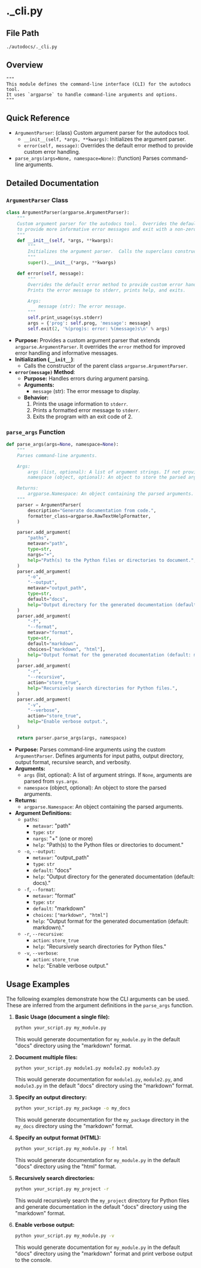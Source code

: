 # ._cli.py

## File Path

`./autodocs/._cli.py`

## Overview

```
"""
This module defines the command-line interface (CLI) for the autodocs tool.
It uses `argparse` to handle command-line arguments and options.
"""
```

## Quick Reference

*   `ArgumentParser`:  (class) Custom argument parser for the autodocs tool.
    *   `__init__(self, *args, **kwargs)`: Initializes the argument parser.
    *   `error(self, message)`: Overrides the default error method to provide custom error handling.
*   `parse_args(args=None, namespace=None)`: (function) Parses command-line arguments.

## Detailed Documentation

### `ArgumentParser` Class

```python
class ArgumentParser(argparse.ArgumentParser):
    """
    Custom argument parser for the autodocs tool.  Overrides the default error method
    to provide more informative error messages and exit with a non-zero code.
    """
    def __init__(self, *args, **kwargs):
        """
        Initializes the argument parser.  Calls the superclass constructor.
        """
        super().__init__(*args, **kwargs)

    def error(self, message):
        """
        Overrides the default error method to provide custom error handling.
        Prints the error message to stderr, prints help, and exits.

        Args:
            message (str): The error message.
        """
        self.print_usage(sys.stderr)
        args = {'prog': self.prog, 'message': message}
        self.exit(2, '%(prog)s: error: %(message)s\n' % args)
```

*   **Purpose:** Provides a custom argument parser that extends `argparse.ArgumentParser`. It overrides the `error` method for improved error handling and informative messages.
*   **Initialization (`__init__`)**:
    *   Calls the constructor of the parent class `argparse.ArgumentParser`.
*   **`error(message)` Method**:
    *   **Purpose:** Handles errors during argument parsing.
    *   **Arguments:**
        *   `message` (str): The error message to display.
    *   **Behavior:**
        1.  Prints the usage information to `stderr`.
        2.  Prints a formatted error message to `stderr`.
        3.  Exits the program with an exit code of 2.

### `parse_args` Function

```python
def parse_args(args=None, namespace=None):
    """
    Parses command-line arguments.

    Args:
        args (list, optional): A list of argument strings. If not provided, arguments are taken from sys.argv.
        namespace (object, optional): An object to store the parsed arguments.

    Returns:
        argparse.Namespace: An object containing the parsed arguments.
    """
    parser = ArgumentParser(
        description="Generate documentation from code.",
        formatter_class=argparse.RawTextHelpFormatter,
    )

    parser.add_argument(
        "paths",
        metavar="path",
        type=str,
        nargs="+",
        help="Path(s) to the Python files or directories to document.",
    )
    parser.add_argument(
        "-o",
        "--output",
        metavar="output_path",
        type=str,
        default="docs",
        help="Output directory for the generated documentation (default: docs).",
    )
    parser.add_argument(
        "-f",
        "--format",
        metavar="format",
        type=str,
        default="markdown",
        choices=["markdown", "html"],
        help="Output format for the generated documentation (default: markdown).",
    )
    parser.add_argument(
        "-r",
        "--recursive",
        action="store_true",
        help="Recursively search directories for Python files.",
    )
    parser.add_argument(
        "-v",
        "--verbose",
        action="store_true",
        help="Enable verbose output.",
    )

    return parser.parse_args(args, namespace)
```

*   **Purpose:** Parses command-line arguments using the custom `ArgumentParser`. Defines arguments for input paths, output directory, output format, recursive search, and verbosity.
*   **Arguments:**
    *   `args` (list, optional): A list of argument strings. If `None`, arguments are parsed from `sys.argv`.
    *   `namespace` (object, optional): An object to store the parsed arguments.
*   **Returns:**
    *   `argparse.Namespace`: An object containing the parsed arguments.
*   **Argument Definitions:**
    *   `paths`:
        *   `metavar`: "path"
        *   `type`: `str`
        *   `nargs`: "+" (one or more)
        *   `help`: "Path(s) to the Python files or directories to document."
    *   `-o`, `--output`:
        *   `metavar`: "output_path"
        *   `type`: `str`
        *   `default`: "docs"
        *   `help`: "Output directory for the generated documentation (default: docs)."
    *   `-f`, `--format`:
        *   `metavar`: "format"
        *   `type`: `str`
        *   `default`: "markdown"
        *   `choices`: `["markdown", "html"]`
        *   `help`: "Output format for the generated documentation (default: markdown)."
    *   `-r`, `--recursive`:
        *   `action`: `store_true`
        *   `help`: "Recursively search directories for Python files."
    *   `-v`, `--verbose`:
        *   `action`: `store_true`
        *   `help`: "Enable verbose output."

## Usage Examples

The following examples demonstrate how the CLI arguments can be used.  These are inferred from the argument definitions in the `parse_args` function.

1.  **Basic Usage (document a single file):**

    ```bash
    python your_script.py my_module.py
    ```

    This would generate documentation for `my_module.py` in the default "docs" directory using the "markdown" format.

2.  **Document multiple files:**

    ```bash
    python your_script.py module1.py module2.py module3.py
    ```

    This would generate documentation for `module1.py`, `module2.py`, and `module3.py` in the default "docs" directory using the "markdown" format.

3.  **Specify an output directory:**

    ```bash
    python your_script.py my_package -o my_docs
    ```

    This would generate documentation for the `my_package` directory in the `my_docs` directory using the "markdown" format.

4.  **Specify an output format (HTML):**

    ```bash
    python your_script.py my_module.py -f html
    ```

    This would generate documentation for `my_module.py` in the default "docs" directory using the "html" format.

5.  **Recursively search directories:**

    ```bash
    python your_script.py my_project -r
    ```

    This would recursively search the `my_project` directory for Python files and generate documentation in the default "docs" directory using the "markdown" format.

6.  **Enable verbose output:**

    ```bash
    python your_script.py my_module.py -v
    ```

    This would generate documentation for `my_module.py` in the default "docs" directory using the "markdown" format and print verbose output to the console.
